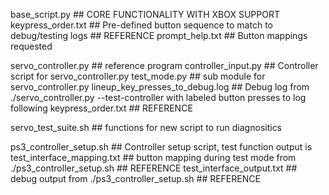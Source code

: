 base_script.py                      ## CORE FUNCTIONALITY WITH XBOX SUPPORT
keypress_order.txt                  ## Pre-defined button sequence to match to debug/testing logs ## REFERENCE
prompt_help.txt                     ## Button mappings requested

servo_controller.py                 ## reference program 
controller_input.py                 ## Controller script for servo_controller.py
test_mode.py                        ## sub module for servo_controller.py
lineup_key_presses_to_debug.log     ## Debug log from ./servo_controller.py --test-controller with labeled button presses to log following keypress_order.txt ## REFERENCE

servo_test_suite.sh                 ## functions for new script to run diagnositics

ps3_controller_setup.sh             ## Controller setup script, test function output is 
test_interface_mapping.txt          ## button mapping during test mode from ./ps3_controller_setup.sh       ## REFERENCE
test_interface_output.txt           ## debug output from ./ps3_controller_setup.sh                          ## REFERENCE
